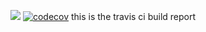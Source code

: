 ![](https://travis-ci.org/hrishikesh-dahiya/pytest-integration.svg?branch=master)
[![codecov](https://codecov.io/gh/hrishikesh-dahiya/pytest-integration/branch/master/graph/badge.svg)](https://codecov.io/gh/hrishikesh-dahiya/pytest-integration)
this is the travis ci build report
